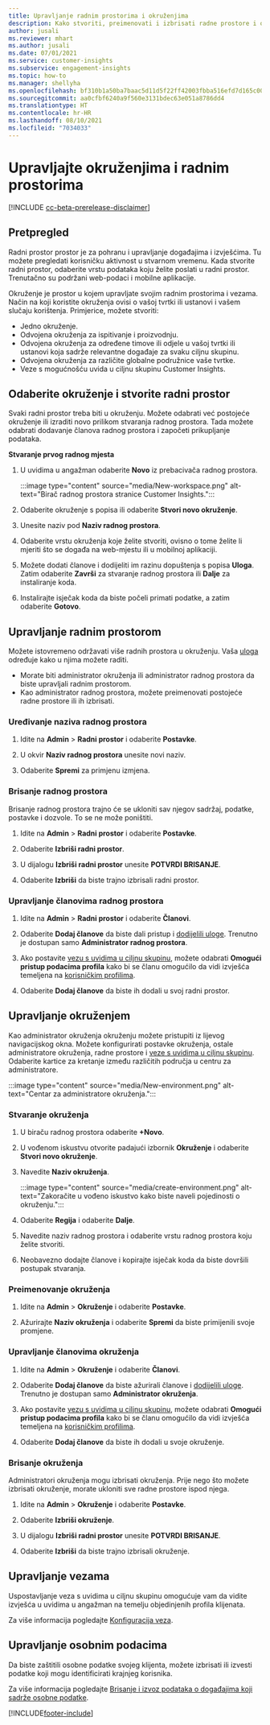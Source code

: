 ```yaml
---
title: Upravljanje radnim prostorima i okruženjima
description: Kako stvoriti, preimenovati i izbrisati radne prostore i okruženja.
author: jusali
ms.reviewer: mhart
ms.author: jusali
ms.date: 07/01/2021
ms.service: customer-insights
ms.subservice: engagement-insights
ms.topic: how-to
ms.manager: shellyha
ms.openlocfilehash: bf310b1a50ba7baac5d11d5f22ff42003fbba516efd7d165c00b59adc958da2e
ms.sourcegitcommit: aa0cfbf6240a9f560e3131bdec63e051a8786dd4
ms.translationtype: HT
ms.contentlocale: hr-HR
ms.lasthandoff: 08/10/2021
ms.locfileid: "7034033"
---
```

# <a name="manage-environments-and-workspaces"></a>Upravljajte okruženjima i radnim prostorima

[!INCLUDE [cc-beta-prerelease-disclaimer](includes/cc-beta-prerelease-disclaimer.md)]

## <a name="overview"></a>Pretpregled

Radni prostor prostor je za pohranu i upravljanje događajima i izvješćima. Tu možete pregledati korisničku aktivnost u stvarnom vremenu. Kada stvorite radni prostor, odaberite vrstu podataka koju želite poslati u radni prostor. Trenutačno su podržani web-podaci i mobilne aplikacije.

Okruženje je prostor u kojem upravljate svojim radnim prostorima i vezama. Način na koji koristite okruženja ovisi o vašoj tvrtki ili ustanovi i vašem slučaju korištenja. Primjerice, možete stvoriti:

-   Jedno okruženje.
-   Odvojena okruženja za ispitivanje i proizvodnju.
-   Odvojena okruženja za određene timove ili odjele u vašoj tvrtki ili ustanovi koja sadrže relevantne događaje za svaku ciljnu skupinu.
-   Odvojena okruženja za različite globalne podružnice vaše tvrtke.
-   Veze s mogućnošću uvida u ciljnu skupinu Customer Insights.

## <a name="choose-an-environment-and-create-a-workspace"></a>Odaberite okruženje i stvorite radni prostor 

Svaki radni prostor treba biti u okruženju. Možete odabrati već postojeće okruženje ili izraditi novo prilikom stvaranja radnog prostora. Tada možete odabrati dodavanje članova radnog prostora i započeti prikupljanje podataka.

**Stvaranje prvog radnog mjesta**

1. U uvidima u angažman odaberite **Novo** iz prebacivača radnog prostora. 

   :::image type="content" source="media/New-workspace.png" alt-text="Birač radnog prostora stranice Customer Insights.":::

1. Odaberite okruženje s popisa ili odaberite **Stvori novo okruženje**.

1. Unesite naziv pod **Naziv radnog prostora**. 

1. Odaberite vrstu okruženja koje želite stvoriti, ovisno o tome želite li mjeriti što se događa na web-mjestu ili u mobilnoj aplikaciji. 

1. Možete dodati članove i dodijeliti im razinu dopuštenja s popisa **Uloga**. Zatim odaberite **Završi** za stvaranje radnog prostora ili **Dalje** za instaliranje koda. 

1. Instalirajte isječak koda da biste počeli primati podatke, a zatim odaberite **Gotovo**. 

## <a name="manage-a-workspace"></a>Upravljanje radnim prostorom

Možete istovremeno održavati više radnih prostora u okruženju. Vaša [uloga](user-roles.md) određuje kako u njima možete raditi. 

 - Morate biti administrator okruženja ili administrator radnog prostora da biste upravljali radnim prostorom.
 - Kao administrator radnog prostora, možete preimenovati postojeće radne prostore ili ih izbrisati. 

### <a name="edit-a-workspace-name"></a>Uređivanje naziva radnog prostora

1. Idite na **Admin** > **Radni prostor** i odaberite **Postavke**.

1. U okvir **Naziv radnog prostora** unesite novi naziv.

1. Odaberite **Spremi** za primjenu izmjena.

### <a name="delete-a-workspace"></a>Brisanje radnog prostora

Brisanje radnog prostora trajno će se ukloniti sav njegov sadržaj, podatke, postavke i dozvole. To se ne može poništiti.

1. Idite na **Admin** > **Radni prostor** i odaberite **Postavke**.

1. Odaberite **Izbriši radni prostor**. 

1. U dijalogu **Izbriši radni prostor** unesite **POTVRDI BRISANJE**. 

1. Odaberite **Izbriši** da biste trajno izbrisali radni prostor.

### <a name="manage-workspace-members"></a>Upravljanje članovima radnog prostora

1. Idite na **Admin** > **Radni prostor** i odaberite **Članovi**.

1. Odaberite **Dodaj članove** da biste dali pristup i [dodijelili uloge](user-roles.md). Trenutno je dostupan samo **Administrator radnog prostora**.

1. Ako postavite [vezu s uvidima u ciljnu skupinu](configure-connections.md), možete odabrati **Omogući pristup podacima profila** kako bi se članu omogućilo da vidi izvješća temeljena na [korisničkim profilima](profile-reports.md).

1. Odaberite **Dodaj članove** da biste ih dodali u svoj radni prostor.

## <a name="manage-an-environment"></a>Upravljanje okruženjem

Kao administrator okruženja okruženju možete pristupiti iz lijevog navigacijskog okna. Možete konfigurirati postavke okruženja, ostale administratore okruženja, radne prostore i [veze s uvidima u ciljnu skupinu](configure-connections.md). Odaberite kartice za kretanje između različitih područja u centru za administratore.

:::image type="content" source="media/New-environment.png" alt-text="Centar za administratore okruženja.":::

### <a name="create-an-environment"></a>Stvaranje okruženja

1. U biraču radnog prostora odaberite **+Novo**.

1. U vođenom iskustvu otvorite padajući izbornik **Okruženje** i odaberite **Stvori novo okruženje**. 

1. Navedite **Naziv okruženja**.

   :::image type="content" source="media/create-environment.png" alt-text="Zakoračite u vođeno iskustvo kako biste naveli pojedinosti o okruženju.":::

1. Odaberite **Regija** i odaberite **Dalje**. 

1. Navedite naziv radnog prostora i odaberite vrstu radnog prostora koju želite stvoriti. 

1.  Neobavezno dodajte članove i kopirajte isječak koda da biste dovršili postupak stvaranja.

### <a name="rename-an-environment"></a>Preimenovanje okruženja

1. Idite na **Admin** > **Okruženje** i odaberite **Postavke**.

1. Ažurirajte **Naziv okruženja** i odaberite **Spremi** da biste primijenili svoje promjene.

### <a name="manage-environment-members"></a>Upravljanje članovima okruženja

1. Idite na **Admin** > **Okruženje** i odaberite **Članovi**.

1. Odaberite **Dodaj članove** da biste ažurirali članove i [dodijelili uloge](user-roles.md). Trenutno je dostupan samo **Administrator okruženja**.

1. Ako postavite [vezu s uvidima u ciljnu skupinu](configure-connections.md), možete odabrati **Omogući pristup podacima profila** kako bi se članu omogućilo da vidi izvješća temeljena na [korisničkim profilima](profile-reports.md).

1. Odaberite **Dodaj članove** da biste ih dodali u svoje okruženje.

### <a name="delete-an-environment"></a>Brisanje okruženja

Administratori okruženja mogu izbrisati okruženja. Prije nego što možete izbrisati okruženje, morate ukloniti sve radne prostore ispod njega.

1. Idite na **Admin** > **Okruženje** i odaberite **Postavke**.

1. Odaberite **Izbriši okruženje**. 

1. U dijalogu **Izbriši radni prostor** unesite **POTVRDI BRISANJE**. 

1. Odaberite **Izbriši** da biste trajno izbrisali okruženje.

## <a name="manage-connections"></a>Upravljanje vezama

Uspostavljanje veza s uvidima u ciljnu skupinu omogućuje vam da vidite izvješća u uvidima u angažman na temelju objedinjenih profila klijenata. 

Za više informacija pogledajte [Konfiguracija veza](configure-connections.md).

## <a name="manage-personal-data"></a>Upravljanje osobnim podacima

Da biste zaštitili osobne podatke svojeg klijenta, možete izbrisati ili izvesti podatke koji mogu identificirati krajnjeg korisnika.

Za više informacija pogledajte [Brisanje i izvoz podataka o događajima koji sadrže osobne podatke](delete-export-personal-data.md).


[!INCLUDE[footer-include](../includes/footer-banner.md)]
